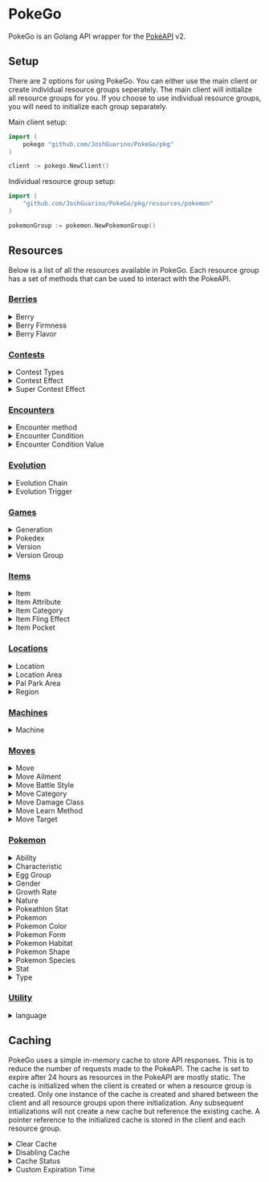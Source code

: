 # PokeGo

PokeGo is an Golang API wrapper for the [PokéAPI](https://pokeapi.co/) v2.

## Setup
There are 2 options for using PokeGo. You can either use the main client or create individual resource groups seperately. 
The main client will initialize all resource groups for you. If you choose to use individual resource groups, 
you will need to initialize each group separately.


Main client setup:
```go 
import (
    pokego "github.com/JoshGuarino/PokeGo/pkg"
)

client := pokego.NewClient()
```
Individual resource group setup:
```go
import (
    "github.com/JoshGuarino/PokeGo/pkg/resources/pokemon"
)

pokemonGroup := pokemon.NewPokemonGroup()
```

## Resources
Below is a list of all the resources available in PokeGo. Each resource group has a set of methods that can be used to interact with the PokeAPI.

### [Berries](https://pokeapi.co/docs/v2#berries-section)
<details>
<summary>Berry</summary>
</details>

<details>
<summary>Berry Firmness</summary>
</details>

<details>
<summary>Berry Flavor</summary>
</details>

### [Contests](https://pokeapi.co/docs/v2#contests-section)
<details>
<summary>Contest Types</summary>
</details>

<details>
<summary>Contest Effect</summary>
</details>

<details>
<summary>Super Contest Effect</summary>
</details>

### [Encounters](https://pokeapi.co/docs/v2#encounters-section)
<details>
<summary>Encounter method</summary>
</details>

<details>
<summary>Encounter Condition</summary>
</details>

<details>
<summary>Encounter Condition Value</summary>
</details>

### [Evolution](https://pokeapi.co/docs/v2#evolution-section)
<details>
<summary>Evolution Chain</summary>
</details>

<details>
<summary>Evolution Trigger</summary>
</details>

### [Games](https://pokeapi.co/docs/v2#games-section)
<details>
<summary>Generation</summary>
</details>

<details>
<summary>Pokedex</summary>
</details>

<details>
<summary>Version</summary>
</details>

<details>
<summary>Version Group</summary>
</details>

### [Items](https://pokeapi.co/docs/v2#items-section)
<details>
<summary>Item</summary>
</details>

<details>
<summary>Item Attribute</summary>
</details>

<details>
<summary>Item Category</summary>
</details>

<details>
<summary>Item Fling Effect</summary>
</details>

<details>
<summary>Item Pocket</summary>
</details>

### [Locations](https://pokeapi.co/docs/v2#locations-section)
<details>
<summary>Location</summary>
</details>

<details>
<summary>Location Area</summary>
</details>

<details>
<summary>Pal Park Area</summary>
</details>

<details>
<summary>Region</summary>
</details>

### [Machines](https://pokeapi.co/docs/v2#machines-section)
<details>
<summary>Machine</summary>
</details>

### [Moves](https://pokeapi.co/docs/v2#moves-section)
<details>
<summary>Move</summary>
</details>

<details>
<summary>Move Ailment</summary>
</details>

<details>
<summary>Move Battle Style</summary>
</details>

<details>
<summary>Move Category</summary>
</details>

<details>
<summary>Move Damage Class</summary>
</details>

<details>
<summary>Move Learn Method</summary>
</details>

<details>
<summary>Move Target</summary>
</details>

### [Pokemon](https://pokeapi.co/docs/v2#pokemon-section)
<details>
<summary>Ability</summary>
</details>

<details>
<summary>Characteristic</summary>
</details>

<details>
<summary>Egg Group</summary>
</details>

<details>
<summary>Gender</summary>
</details>

<details>
<summary>Growth Rate</summary>
</details>

<details>
<summary>Nature</summary>
</details>

<details>
<summary>Pokeathlon Stat</summary>
</details>

<details>
<summary>Pokemon</summary>
</details>

<details>
<summary>Pokemon Color</summary>
</details>

<details>
<summary>Pokemon Form</summary>
</details>

<details>
<summary>Pokemon Habitat</summary>
</details>

<details>
<summary>Pokemon Shape</summary>
</details>

<details>
<summary>Pokemon Species</summary>
</details>

<details>
<summary>Stat</summary>
</details>

<details>
<summary>Type</summary>
</details>

### [Utility](https://pokeapi.co/docs/v2#utility-section)
<details>
<summary>language</summary>
</details>

## Caching
PokeGo uses a simple in-memory cache to store API responses. This is to reduce the number of requests made to the PokeAPI. 
The cache is set to expire after 24 hours as resources in the PokeAPI are mostly static. 
The cache is initialized when the client is created or when a resource group is created.
Only one instance of the cache is created and shared between the client and all resource groups upon there initialization.
Any subsequent intializations will not create a new cache but reference the existing cache.
A pointer reference to the initialized cache is stored in the client and each resource group.

<details>
<summary>Clear Cache</summary>

The cache can be cleared by calling the `Clear()` method on the cache. 
```go
// Main client example
client.Cache.Clear()

// Individual resource group example
resourceGroup.Cache.Clear()
```
</details>

<details>
<summary>Disabling Cache</summary>

The active status of the cache can be set by calling the `setActive()` method on the cache. 
```go
// Main client example
client.Cache.SetActive(false)

// Individual resource group example
resourceGroup.Cache.SetActive(false)
```
</details>

<details>
<summary>Cache Status</summary>

The active status of the cache can be checked by calling the `GetActive()` method on the cache. 
```go
// Main client example
client.Cache.GetActive()

// Individual resource group example
resourceGroup.Cache.GetActive()
```
</details>

<details>
    <summary>Custom Expiration Time</summary>

The expiration time of the cache can be set by calling the `SetExpiration()` method on the cache. 
```go
// Main client example
client.Cache.SetExpiration(48 * time.Hour)

// Individual resource group example
resourceGroup.Cache.SetExpiration(48 * time.Hour)
```
</details>

